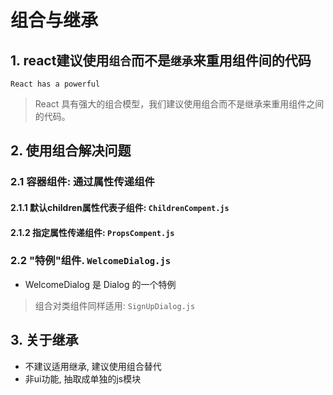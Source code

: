 # 组合与继承

## 1. react建议使用``组合``而不是``继承``来重用组件间的代码
``React has a powerful``
> React 具有强大的组合模型，我们建议使用组合而不是继承来重用组件之间的代码。
## 2. 使用组合解决问题

### 2.1 容器组件:  通过属性传递组件

#### 2.1.1 默认children属性代表子组件: ``ChildrenCompent.js``

#### 2.1.2 指定属性传递组件: ``PropsCompent.js``

### 2.2 "特例"组件. ``WelcomeDialog.js``

* WelcomeDialog 是 Dialog 的一个特例

> 组合对类组件同样适用: ``SignUpDialog.js``

## 3. 关于继承

* 不建议适用继承, 建议使用组合替代
* 非ui功能, 抽取成单独的js模块

